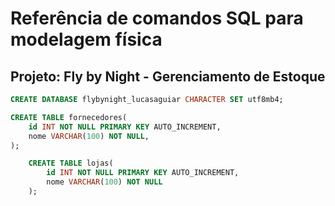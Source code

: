 # Referência de comandos SQL para modelagem física

## Projeto: Fly by Night - Gerenciamento de Estoque
```sql
CREATE DATABASE flybynight_lucasaguiar CHARACTER SET utf8mb4;
```

```sql
CREATE TABLE fornecedores(
    id INT NOT NULL PRIMARY KEY AUTO_INCREMENT,
    nome VARCHAR(100) NOT NULL,
);
```
```sql
    CREATE TABLE lojas(
        id INT NOT NULL PRIMARY KEY AUTO_INCREMENT,
        nome VARCHAR(100) NOT NULL
    );
```
